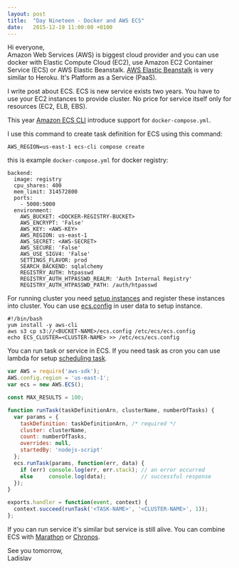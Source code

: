 ```yaml
---
layout: post
title:  "Day Nineteen - Docker and AWS ECS"
date:   2015-12-19 11:00:00 +0100
---
```


Hi everyone,<br>
Amazon Web Services (AWS) is biggest cloud provider and you can use docker with Elastic Compute Cloud (EC2), use Amazon EC2 Container Service (ECS) or AWS Elastic Beanstalk. [AWS Elastic Beanstalk](https://aws.amazon.com/elasticbeanstalk/) is very similar to Heroku. It's Platform as a Service (PaaS).

I write post about ECS. ECS is new service exists two years. You have to use your EC2 instances to provide cluster. No price for service itself only for resources (EC2, ELB, EBS).

This year [Amazon ECS CLI](https://github.com/aws/amazon-ecs-cli) introduce support for `docker-compose.yml`.

I use this command to create task definition for ECS using this command:

```
AWS_REGION=us-east-1 ecs-cli compose create
```

this is example `docker-compose.yml` for docker registry:

```
backend:
  image: registry
  cpu_shares: 400
  mem_limit: 314572800
  ports:
    - 5000:5000
  environment:
    AWS_BUCKET: <DOCKER-REGISTRY-BUCKET>
    AWS_ENCRYPT: 'False'
    AWS_KEY: <AWS-KEY>
    AWS_REGION: us-east-1
    AWS_SECRET: <AWS-SECRET>
    AWS_SECURE: 'False'
    AWS_USE_SIGV4: 'False'
    SETTINGS_FLAVOR: prod
    SEARCH_BACKEND: sqlalchemy
    REGISTRY_AUTH: htpasswd
    REGISTRY_AUTH_HTPASSWD_REALM: 'Auth Internal Registry'
    REGISTRY_AUTH_HTPASSWD_PATH: /auth/htpasswd
```

For running cluster you need [setup instances](http://docs.aws.amazon.com/AmazonECS/latest/developerguide/launch_container_instance.html) and register these instances into cluster. You can use [ecs.config](http://docs.aws.amazon.com/AmazonECS/latest/developerguide/ecs-agent-config.html#ecs-config-s3) in user data to setup instance.

```
#!/bin/bash
yum install -y aws-cli
aws s3 cp s3://<BUCKET-NAME>/ecs.config /etc/ecs/ecs.config
echo ECS_CLUSTER=<CLUSTER-NAME> >> /etc/ecs/ecs.config
```

You can run task or service in ECS. If you need task as cron you can use lambda for setup [scheduling task](http://stackoverflow.com/questions/27382009/aws-lambda-scheduled-tasks).

```js
var AWS = require('aws-sdk');
AWS.config.region = 'us-east-1';
var ecs = new AWS.ECS();

const MAX_RESULTS = 100;

function runTask(taskDefinitionArn, clusterName, numberOfTasks) {
  var params = {
    taskDefinition: taskDefinitionArn, /* required */
    cluster: clusterName,
    count: numberOfTasks,
    overrides: null,
    startedBy: 'nodejs-script'
  };
  ecs.runTask(params, function(err, data) {
    if (err) console.log(err, err.stack); // an error occurred
    else     console.log(data);           // successful response
  });
}

exports.handler = function(event, context) {
  context.succeed(runTask('<TASK-NAME>', '<CLUSTER-NAME>', 1));
};
```

If you can run service it's similar but service is still alive. You can combine ECS with [Marathon](https://mesosphere.github.io/marathon/) or [Chronos](http://mesos.github.io/chronos/).

See you tomorrow,<br>
Ladislav
